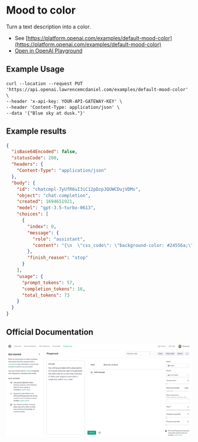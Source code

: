 # Mood to color

Turn a text description into a color.

- See [https://platform.openai.com/examples/default-mood-color](https://platform.openai.com/examples/default-mood-color)
- [Open in OpenAI Playground](https://platform.openai.com/playground/p/default-mood-color)

## Example Usage

```console
curl --location --request PUT 'https://api.openai.lawrencemcdaniel.com/examples/default-mood-color' \
--header 'x-api-key: YOUR-API-GATEWAY-KEY' \
--header 'Content-Type: application/json' \
--data '{"Blue sky at dusk."}'
```

## Example results

```json
{
  "isBase64Encoded": false,
  "statusCode": 200,
  "headers": {
    "Content-Type": "application/json"
  },
  "body": {
    "id": "chatcmpl-7yUfR6uI3iC12pDzpJQUWCDujVDMs",
    "object": "chat.completion",
    "created": 1694651921,
    "model": "gpt-3.5-turbo-0613",
    "choices": [
      {
        "index": 0,
        "message": {
          "role": "assistant",
          "content": "{\n  \"css_code\": \"background-color: #24556a;\"\n}"
        },
        "finish_reason": "stop"
      }
    ],
    "usage": {
      "prompt_tokens": 57,
      "completion_tokens": 16,
      "total_tokens": 73
    }
  }
}
```

## Official Documentation

![OpenAI Playground](https://raw.githubusercontent.com/FullStackWithLawrence/aws-openai/main/doc/examples/example-13-mood-color.png "OpenAI Playground")
